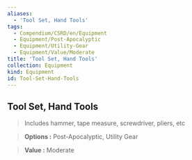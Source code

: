 ```yaml
---
aliases:
  - 'Tool Set, Hand Tools'
tags:
  - Compendium/CSRD/en/Equipment
  - Equipment/Post-Apocalyptic
  - Equipment/Utility-Gear
  - Equipment/Value/Moderate
title: 'Tool Set, Hand Tools'
collection: Equipment
kind: Equipment
id: Tool-Set-Hand-Tools
---
```

## Tool Set, Hand Tools  
  
  
  
>Includes hammer, tape measure, screwdriver, pliers, etc  
  
> **Options :** Post-Apocalyptic, Utility Gear  
  
> **Value :** Moderate
